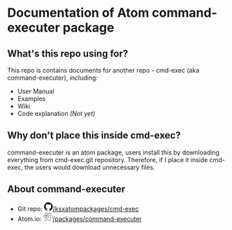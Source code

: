 
# Documentation of Atom command-executer package

## What's this repo using for?
This repo is contains documents for another repo - cmd-exec (aka command-executer), including:
 - User Manual
 - Examples
 - Wiki
 - Code explanation *(Not yet)*

## Why don't place this inside cmd-exec?
command-executer is an atom package, users install this by downloading everything from cmd-exec.git repository. Therefore, if I place it inside cmd-exec, the users would download unnecessary files.

## About command-executer
 * Git repo: [<img src="./images/github-mark-64px.png" height="20">/ksxatompackages/cmd-exec](https://github.com/ksxatompackages/cmd-exec.git)
 * Atom.io: [<img src="./images/atom.io.icon.png" height="20">/packages/command-executer](https://atom.io/packages/command-executer)
